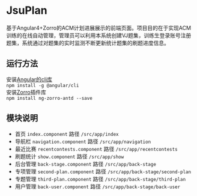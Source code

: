 # JsuPlan

基于Angular4+Zorro的ACM计划进展展示的前端页面。项目目的在于实现ACM训练的在线自动管理，管理员可以利用本系统创建VJ题集，训练生登录账号注册题集，系统通过对题集的实时监测不断更新统计题集的刷题进度信息。

## 运行方法

安装[Angular的cli库](https://angular.cn/docs "点击进入Angular教程")<br/>
 `npm install -g @angular/cli`<br/>
安装[Zorro](https://ng.ant.design/docs/getting-started/zh "点击进入Zorro教程")插件库<br/>
 `npm install ng-zorro-antd --save`<br/>

## 模块说明

*    首页          `index.component`            路径  `/src/app/index`
*    导航栏        `navigation.component`       路径  `/src/app/navigation`
*    最近比赛      `recentcontests.component`   路径  `/src/app/recentcontests`
*    刷题统计      `show.component`             路径  `/src/app/show`
*    后台管理      `back-stage.component`       路径  `/src/app/back-stage`
*    专项管理      `second-plan.component`      路径  `/src/app/back-stage/second-plan`
*    专题管理      `third-plan.component`       路径  `/src/app/back-stage/third-plan`
*    用户管理       `back-user.component`       路径  `/src/app/back-stage/back-user`
